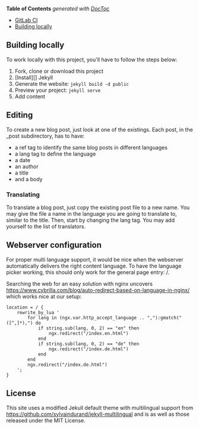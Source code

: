 <!-- START doctoc generated TOC please keep comment here to allow auto update -->
<!-- DON'T EDIT THIS SECTION, INSTEAD RE-RUN doctoc TO UPDATE -->
**Table of Contents**  *generated with [DocToc](https://github.com/thlorenz/doctoc)*

- [GitLab CI](#gitlab-ci)
- [Building locally](#building-locally)

<!-- END doctoc generated TOC please keep comment here to allow auto update -->

## Building locally

To work locally with this project, you'll have to follow the steps below:

1. Fork, clone or download this project
1. [Install][] Jekyll
1. Generate the website: `jekyll build -d public`
1. Preview your project: `jekyll serve`
1. Add content

## Editing

To create a new blog post, just look at one of the existings.
Each post, in the \_post subdirectory, has to have:

* a ref tag to identify the same blog posts in different languages
* a lang tag to define the language
* a date
* an author
* a title
* and a body

### Translating

To translate a blog post, just copy the existing post file to a new name. You may give the file a name in the language you are going to translate to, similar to the title.
Then, start by changing the lang tag. You may add yourself to the list of translators.

## Webserver configuration

For proper multi language support, it would be nice when the webserver automatically delivers the right content language.
To have the language picker working, this should only work for the general page entry: /.

Searching the web for an easy solution with nginx uncovers https://www.cybrilla.com/blog/auto-redirect-based-on-language-in-nginx/ which works nice at our setup:

```
location = / {
	rewrite_by_lua '
		for lang in (ngx.var.http_accept_language .. ","):gmatch("([^,]*),") do
			if string.sub(lang, 0, 2) == "en" then
				ngx.redirect("/index.en.html")
			end
			if string.sub(lang, 0, 2) == "de" then
				ngx.redirect("/index.de.html")
			end
		end
		ngx.redirect("/index.de.html")
	';
}
```

## License

This site uses a modified Jekull default theme with multilingual support from https://github.com/sylvaindurand/jekyll-multilingual and is as well as those released under the MIT License.

